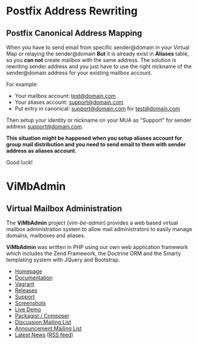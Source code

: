 # Postfix Address Rewriting
## Postfix Canonical Address Mapping

When you have to send email from specific sender@domain in your Virtual Map or relaying the sender@domain **But** it is already exist in **Aliases** table, so you **can not** create mailbox with the same address. The solution is rewriting sender address and you just have to use the right nickname of the sender@domain address for your existing mailbox account.

For example:
* Your mailbox account: test@domain.com
* Your aliases account: support@domain.com
* Put entry in canonical: support@domain.com for test@domain.com

Then setup your identity or nickname on your MUA as "Support" for sender address support@domain.com.

**This situation might be happened when you setup aliases account for group mail distribution and you need to send email to them with sender address as aliases account.**

Good luck!

# ViMbAdmin
## Virtual Mailbox Administration

The **ViMbAdmin** project (*vim-be-admin*) provides a web based virtual mailbox administration system to allow mail administrators to easily manage domains, mailboxes and aliases.

**ViMbAdmin** was written in PHP using our own web application framework which includes the Zend Framework, the Doctrine ORM and the Smarty templating system with JQuery and Bootstrap.



* [Homepage](http://www.vimbadmin.net/)
* [Documentation](https://github.com/opensolutions/ViMbAdmin/wiki)
* [Vagrant](https://github.com/opensolutions/ViMbAdmin/wiki/Vagrant)
* [Releases](https://github.com/opensolutions/ViMbAdmin/releases)
* [Support](http://www.vimbadmin.net/support.php)
* [Screenshots](http://www.vimbadmin.net/screenshots.php)
* [Live Demo](http://www.vimbadmin.net/demo)
* [Packagist / Composer](https://packagist.org/packages/opensolutions/vimbadmin)
* [Discussion Mailing List](http://groups.google.com/group/vimbadmin-discuss)
* [Announcement Mailing List](http://groups.google.com/group/vimbadmin-announce)
* [Latest News](http://www.barryodonovan.com/tag/vimbadmin) ([RSS feed](http://www.barryodonovan.com/tag/vimbadmin/feed/))
